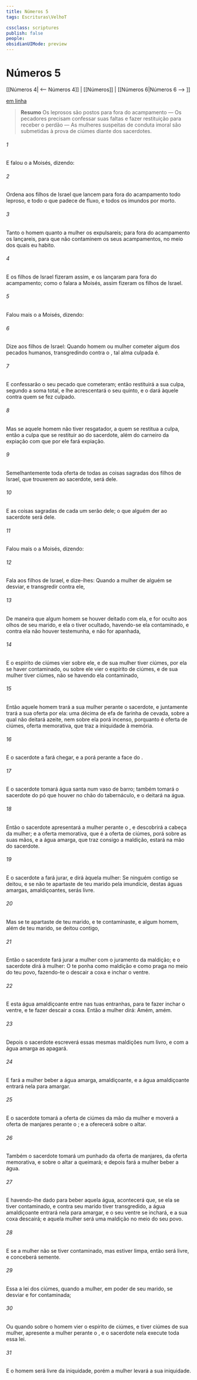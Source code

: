```yaml
---
title: Números 5
tags: Escrituras\VelhoT

cssclass: scriptures
publish: false
people:
obsidianUIMode: preview
---
```


# Números 5
[[Números 4| <-- Números 4]] | [[Números]] | [[Números 6|Números 6 --> ]]

[em linha](https://churchofjesuschrist.org/study/scriptures/ot/num/5?lang=por)

> __Resumo__
Os leprosos são postos para fora do acampamento — Os pecadores precisam confessar suas faltas e fazer restituição para receber o perdão — As mulheres suspeitas de conduta imoral são submetidas à prova de ciúmes diante dos sacerdotes.

###### 1 
E falou o  a Moisés, dizendo:

###### 2 
Ordena aos filhos de Israel que lancem para fora do acampamento todo leproso, e todo o que padece de fluxo, e todos os imundos por  morto.

###### 3 
Tanto o homem quanto a mulher os expulsareis; para fora do acampamento os lançareis, para que não contaminem os seus acampamentos, no meio dos quais eu habito.

###### 4 
E os filhos de Israel fizeram assim, e os lançaram para fora do acampamento; como o  falara a Moisés, assim fizeram os filhos de Israel.

###### 5 
Falou mais o  a Moisés, dizendo:

###### 6 
Dize aos filhos de Israel: Quando homem ou mulher cometer algum dos pecados humanos, transgredindo contra o , tal alma culpada é.

###### 7 
E confessarão o seu pecado que cometeram; então restituirá a sua culpa, segundo a soma total, e lhe acrescentará o seu quinto, e o dará àquele contra quem se fez culpado.

###### 8 
Mas se aquele homem não tiver resgatador, a quem se restitua a culpa, então a culpa que se restituir ao   do sacerdote, além do carneiro da expiação com que por ele fará expiação.

###### 9 
Semelhantemente toda oferta de todas as coisas sagradas dos filhos de Israel, que trouxerem ao sacerdote, será dele.

###### 10 
E as coisas sagradas de cada um serão dele; o que alguém der ao sacerdote será dele.

###### 11 
Falou mais o  a Moisés, dizendo:

###### 12 
Fala aos filhos de Israel, e dize-lhes: Quando a mulher de alguém se desviar, e transgredir contra ele,

###### 13 
De maneira que algum homem se houver deitado com ela, e for oculto aos olhos de seu marido, e ela o tiver ocultado, havendo-se ela contaminado, e contra ela não houver testemunha, e  não for apanhada,

###### 14 
E o espírito de ciúmes vier sobre ele, e de sua mulher tiver ciúmes, por ela se haver contaminado, ou sobre ele vier o espírito de ciúmes, e de sua mulher tiver ciúmes, não se havendo ela contaminado,

###### 15 
Então aquele homem trará a sua mulher perante o sacerdote, e juntamente trará a sua oferta por ela: uma décima de efa de farinha de cevada, sobre a qual não deitará azeite, nem sobre ela porá incenso, porquanto é oferta de ciúmes, oferta memorativa, que traz a iniquidade à memória.

###### 16 
E o sacerdote a fará chegar, e a porá perante a face do .

###### 17 
E o sacerdote tomará água santa num vaso de barro; também tomará o sacerdote do pó que houver no chão do tabernáculo, e o deitará na água.

###### 18 
Então o sacerdote apresentará a mulher perante o , e descobrirá a cabeça da mulher; e a oferta memorativa, que é a oferta de ciúmes, porá sobre as suas mãos, e a água amarga, que traz consigo a maldição, estará na mão do sacerdote.

###### 19 
E o sacerdote a fará jurar, e dirá àquela mulher: Se ninguém contigo se deitou, e se não te apartaste de teu marido pela imundície, destas águas amargas, amaldiçoantes, serás livre.

###### 20 
Mas se te apartaste de teu marido, e te contaminaste, e algum homem, além de teu marido, se deitou contigo,

###### 21 
Então o sacerdote fará jurar a mulher com o juramento da maldição; e o sacerdote dirá à mulher: O  te ponha como maldição e como praga no meio do teu povo, fazendo-te o  descair a coxa e inchar o ventre.

###### 22 
E esta água amaldiçoante entre nas tuas entranhas, para te fazer inchar o ventre, e te fazer descair a coxa. Então a mulher dirá: Amém, amém.

###### 23 
Depois o sacerdote escreverá essas mesmas maldições num livro, e com a água amarga as apagará.

###### 24 
E fará a mulher beber a água amarga, amaldiçoante, e a água amaldiçoante entrará nela para amargar.

###### 25 
E o sacerdote tomará a oferta de ciúmes da mão da mulher e moverá a oferta de manjares perante o ; e a oferecerá sobre o altar.

###### 26 
Também o sacerdote tomará um punhado da oferta de manjares, da oferta memorativa, e sobre o altar a queimará; e depois fará a mulher beber a água.

###### 27 
E havendo-lhe dado para beber aquela água, acontecerá que, se ela se tiver contaminado, e contra seu marido tiver transgredido, a água amaldiçoante entrará nela para amargar, e o seu ventre se inchará, e a sua coxa descairá; e aquela mulher será uma maldição no meio do seu povo.

###### 28 
E se a mulher não se tiver contaminado, mas estiver limpa, então será livre, e conceberá semente.

###### 29 
Essa  a lei dos ciúmes, quando a mulher, em poder de seu marido, se desviar e for contaminada;

###### 30 
Ou quando sobre o homem vier o espírito de ciúmes, e tiver ciúmes de sua mulher, apresente a mulher perante o , e o sacerdote nela execute toda essa lei.

###### 31 
E o homem será livre da iniquidade, porém a mulher levará a sua iniquidade.

